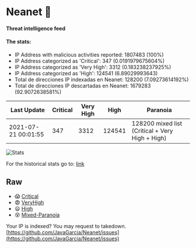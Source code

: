 # Neanet :hocho:
#### Threat intelligence feed
#### The stats:

- IP Address with malicious activities reported: 1807483 (100%)
- IP Address categorized as 'Critical':  347 (0.0191979675604%)
- IP Address categorized as 'Very High':  3312 (0.183238237925%)
- IP Address categorized as 'High':  124541 (6.89029993643)
- Total de direcciones IP indexadas en Neanet:  128200 (7.09273614192%)
- Total de direcciones IP descartadas en Neanet:  1679283 (92.9072638581%)

| Last Update | Critical | Very High | High | Paranoia |
| --- | --- | --- | --- | --- |
| 2021-07-21 00:01:55 | 347 | 3312 | 124541 | 128200 mixed list (Critical + Very High + High)|

![Stats](https://docs.google.com/spreadsheets/d/e/2PACX-1vSnaNMIXVabIpDJjufMlzH7poXnshF3mgd8Is1g9ytUEzVsP5my4Trn8f-xkoLLQ38xpL3HtmUexLo6/pubchart?oid=501124687&format=image)

For the historical stats go to: [link](/stats.csv)
## Raw
- :scream: [Critical](https://raw.githubusercontent.com/JavaGarcia/Neanet/master/blacklists/neanet_critical.txt)
- :fearful: [VeryHigh](https://raw.githubusercontent.com/JavaGarcia/Neanet/master/blacklists/neanet_veryHigh.txtt)
- :frowning: [High](https://raw.githubusercontent.com/JavaGarcia/Neanet/master/blacklists/neanet_high.txt)
- :dizzy_face: [Mixed-Paranoia](https://raw.githubusercontent.com/JavaGarcia/Neanet/master/blacklists/neanet_all.txt)


Your IP is indexed? You may request to takedown. [https://github.com/JavaGarcia/Neanet/issues](https://github.com/JavaGarcia/Neanet/issues)










































































































































































































































































































































































































































































































































































































































































































































































































































































































































































































































































































































































































































































































































































































































































































































































































































































































































































































































































































































































































































































































































































































































































































































































































































































































































































































































































































































































































































































































































































































































































































































































































































































































































































































































































































































































































































































































































































































































































































































































































































































































































































































































































































































































































































































































































































































































































































































































































































































































































































































































































































































































































































































































































































































































































































































































































































































































































































































































































































































































































































































































































































































































































































































































































































































































































































































































































































































































































































































































































































































































































































































































































































































































































































































































































































































































































































































































































































































































































































